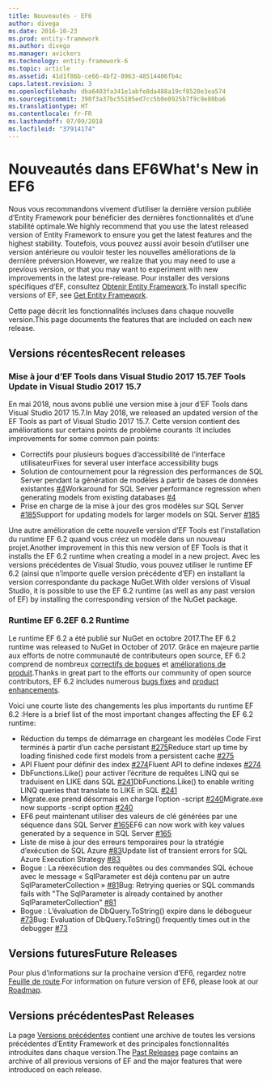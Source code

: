 ```yaml
---
title: Nouveautés - EF6
author: divega
ms.date: 2016-10-23
ms.prod: entity-framework
ms.author: divega
ms.manager: avickers
ms.technology: entity-framework-6
ms.topic: article
ms.assetid: 41d1f86b-ce66-4bf2-8963-48514406fb4c
caps.latest.revision: 3
ms.openlocfilehash: dba6403fa341e1abfe8da488a19cf8520e3ea574
ms.sourcegitcommit: 390f3a37bc55105ed7cc5b0e0925b7f9c9e80ba6
ms.translationtype: HT
ms.contentlocale: fr-FR
ms.lasthandoff: 07/09/2018
ms.locfileid: "37914174"
---
```

# <a name="whats-new-in-ef6"></a><span data-ttu-id="79d58-102">Nouveautés dans EF6</span><span class="sxs-lookup"><span data-stu-id="79d58-102">What's New in EF6</span></span>

<span data-ttu-id="79d58-103">Nous vous recommandons vivement d’utiliser la dernière version publiée d’Entity Framework pour bénéficier des dernières fonctionnalités et d’une stabilité optimale.</span><span class="sxs-lookup"><span data-stu-id="79d58-103">We highly recommend that you use the latest released version of Entity Framework to ensure you get the latest features and the highest stability.</span></span>
<span data-ttu-id="79d58-104">Toutefois, vous pouvez aussi avoir besoin d’utiliser une version antérieure ou vouloir tester les nouvelles améliorations de la dernière préversion.</span><span class="sxs-lookup"><span data-stu-id="79d58-104">However, we realize that you may need to use a previous version, or that you may want to experiment with new improvements in the latest pre-release.</span></span>
<span data-ttu-id="79d58-105">Pour installer des versions spécifiques d’EF, consultez [Obtenir Entity Framework](~/ef6/fundamentals/install.md).</span><span class="sxs-lookup"><span data-stu-id="79d58-105">To install specific versions of EF, see [Get Entity Framework](~/ef6/fundamentals/install.md).</span></span>

<span data-ttu-id="79d58-106">Cette page décrit les fonctionnalités incluses dans chaque nouvelle version.</span><span class="sxs-lookup"><span data-stu-id="79d58-106">This page documents the features that are included on each new release.</span></span>

## <a name="recent-releases"></a><span data-ttu-id="79d58-107">Versions récentes</span><span class="sxs-lookup"><span data-stu-id="79d58-107">Recent releases</span></span>

### <a name="ef-tools-update-in-visual-studio-2017-157"></a><span data-ttu-id="79d58-108">Mise à jour d’EF Tools dans Visual Studio 2017 15.7</span><span class="sxs-lookup"><span data-stu-id="79d58-108">EF Tools Update in Visual Studio 2017 15.7</span></span>

<span data-ttu-id="79d58-109">En mai 2018, nous avons publié une version mise à jour d’EF Tools dans Visual Studio 2017 15.7.</span><span class="sxs-lookup"><span data-stu-id="79d58-109">In May 2018, we released an updated version of the EF Tools as part of Visual Studio 2017 15.7.</span></span>
<span data-ttu-id="79d58-110">Cette version contient des améliorations sur certains points de problème courants :</span><span class="sxs-lookup"><span data-stu-id="79d58-110">It includes improvements for some common pain points:</span></span>

- <span data-ttu-id="79d58-111">Correctifs pour plusieurs bogues d’accessibilité de l’interface utilisateur</span><span class="sxs-lookup"><span data-stu-id="79d58-111">Fixes for several user interface accessibility bugs</span></span>
- <span data-ttu-id="79d58-112">Solution de contournement pour la régression des performances de SQL Server pendant la génération de modèles à partir de bases de données existantes [#4](https://github.com/aspnet/entityframework6/issues/4)</span><span class="sxs-lookup"><span data-stu-id="79d58-112">Workaround for SQL Server performance regression when generating models from existing databases [#4](https://github.com/aspnet/entityframework6/issues/4)</span></span>
- <span data-ttu-id="79d58-113">Prise en charge de la mise à jour des gros modèles sur SQL Server [#185](https://github.com/aspnet/EntityFramework6/issues/185)</span><span class="sxs-lookup"><span data-stu-id="79d58-113">Support for updating models for larger models on SQL Server [#185](https://github.com/aspnet/EntityFramework6/issues/185)</span></span>

<span data-ttu-id="79d58-114">Une autre amélioration de cette nouvelle version d’EF Tools est l’installation du runtime EF 6.2 quand vous créez un modèle dans un nouveau projet.</span><span class="sxs-lookup"><span data-stu-id="79d58-114">Another improvement in this this new version of EF Tools is that it installs the EF 6.2 runtime when creating a model in a new project.</span></span> <span data-ttu-id="79d58-115">Avec les versions précédentes de Visual Studio, vous pouvez utiliser le runtime EF 6.2 (ainsi que n’importe quelle version précédente d’EF) en installant la version correspondante du package NuGet.</span><span class="sxs-lookup"><span data-stu-id="79d58-115">With older versions of Visual Studio, it is possible to use the EF 6.2 runtime (as well as any past version of EF) by installing the corresponding version of the NuGet package.</span></span>

### <a name="ef-62-runtime"></a><span data-ttu-id="79d58-116">Runtime EF 6.2</span><span class="sxs-lookup"><span data-stu-id="79d58-116">EF 6.2 Runtime</span></span>

<span data-ttu-id="79d58-117">Le runtime EF 6.2 a été publié sur NuGet en octobre 2017.</span><span class="sxs-lookup"><span data-stu-id="79d58-117">The EF 6.2 runtime was released to NuGet in October of 2017.</span></span>
<span data-ttu-id="79d58-118">Grâce en majeure partie aux efforts de notre communauté de contributeurs open source, EF 6.2 comprend de nombreux [correctifs de bogues](https://github.com/aspnet/entityframework6/issues?utf8=%E2%9C%93&q=is%3Aissue%20milestone%3A6.2.0%20is%3Aclosed%20label%3Aclosed-fixed%20-label%3Aarea-tools%20label%3Atype-bug) et [améliorations de produit](https://github.com/aspnet/entityframework6/issues?utf8=%E2%9C%93&q=is%3Aissue%20milestone%3A6.2.0%20is%3Aclosed%20label%3Aclosed-fixed%20-label%3Aarea-tools%20label%3Atype-enhancement%20).</span><span class="sxs-lookup"><span data-stu-id="79d58-118">Thanks in great part to the efforts our community of open source contributors, EF 6.2 includes numerous [bugs fixes](https://github.com/aspnet/entityframework6/issues?utf8=%E2%9C%93&q=is%3Aissue%20milestone%3A6.2.0%20is%3Aclosed%20label%3Aclosed-fixed%20-label%3Aarea-tools%20label%3Atype-bug) and [product enhancements](https://github.com/aspnet/entityframework6/issues?utf8=%E2%9C%93&q=is%3Aissue%20milestone%3A6.2.0%20is%3Aclosed%20label%3Aclosed-fixed%20-label%3Aarea-tools%20label%3Atype-enhancement%20).</span></span>

<span data-ttu-id="79d58-119">Voici une courte liste des changements les plus importants du runtime EF 6.2 :</span><span class="sxs-lookup"><span data-stu-id="79d58-119">Here is a brief list of the most important changes affecting the EF 6.2 runtime:</span></span>

- <span data-ttu-id="79d58-120">Réduction du temps de démarrage en chargeant les modèles Code First terminés à partir d’un cache persistant [#275](https://github.com/aspnet/EntityFramework6/issues/275)</span><span class="sxs-lookup"><span data-stu-id="79d58-120">Reduce start up time by loading finished code first models from a persistent cache [#275](https://github.com/aspnet/EntityFramework6/issues/275)</span></span>
- <span data-ttu-id="79d58-121">API Fluent pour définir des index [#274](https://github.com/aspnet/EntityFramework6/issues/274)</span><span class="sxs-lookup"><span data-stu-id="79d58-121">Fluent API to define indexes [#274](https://github.com/aspnet/EntityFramework6/issues/274)</span></span>
- <span data-ttu-id="79d58-122">DbFunctions.Like() pour activer l’écriture de requêtes LINQ qui se traduisent en LIKE dans SQL [#241](https://github.com/aspnet/EntityFramework6/issues/241)</span><span class="sxs-lookup"><span data-stu-id="79d58-122">DbFunctions.Like() to enable writing LINQ queries that translate to LIKE in SQL [#241](https://github.com/aspnet/EntityFramework6/issues/241)</span></span>
- <span data-ttu-id="79d58-123">Migrate.exe prend désormais en charge l’option -script [#240](https://github.com/aspnet/EntityFramework6/issues/240)</span><span class="sxs-lookup"><span data-stu-id="79d58-123">Migrate.exe now supports -script option [#240](https://github.com/aspnet/EntityFramework6/issues/240)</span></span>
- <span data-ttu-id="79d58-124">EF6 peut maintenant utiliser des valeurs de clé générées par une séquence dans SQL Server [#165](https://github.com/aspnet/EntityFramework6/issues/165)</span><span class="sxs-lookup"><span data-stu-id="79d58-124">EF6 can now work with key values generated by a sequence in SQL Server [#165](https://github.com/aspnet/EntityFramework6/issues/165)</span></span>
- <span data-ttu-id="79d58-125">Liste de mise à jour des erreurs temporaires pour la stratégie d’exécution de SQL Azure [#83](https://github.com/aspnet/EntityFramework6/issues/83)</span><span class="sxs-lookup"><span data-stu-id="79d58-125">Update list of transient errors for SQL Azure Execution Strategy [#83](https://github.com/aspnet/EntityFramework6/issues/83)</span></span>
- <span data-ttu-id="79d58-126">Bogue : La réexécution des requêtes ou des commandes SQL échoue avec le message « SqlParameter est déjà contenu par un autre SqlParameterCollection » [#81](https://github.com/aspnet/EntityFramework6/issues/81)</span><span class="sxs-lookup"><span data-stu-id="79d58-126">Bug: Retrying queries or SQL commands fails with "The SqlParameter is already contained by another SqlParameterCollection" [#81](https://github.com/aspnet/EntityFramework6/issues/81)</span></span>
- <span data-ttu-id="79d58-127">Bogue : L’évaluation de DbQuery.ToString() expire dans le débogueur [#73](https://github.com/aspnet/EntityFramework6/issues/73)</span><span class="sxs-lookup"><span data-stu-id="79d58-127">Bug: Evaluation of DbQuery.ToString() frequently times out in the debugger [#73](https://github.com/aspnet/EntityFramework6/issues/73)</span></span>

## <a name="future-releases"></a><span data-ttu-id="79d58-128">Versions futures</span><span class="sxs-lookup"><span data-stu-id="79d58-128">Future Releases</span></span>

<span data-ttu-id="79d58-129">Pour plus d’informations sur la prochaine version d’EF6, regardez notre [Feuille de route](roadmap.md).</span><span class="sxs-lookup"><span data-stu-id="79d58-129">For information on future version of EF6, please look at our [Roadmap](roadmap.md).</span></span>

## <a name="past-releases"></a><span data-ttu-id="79d58-130">Versions précédentes</span><span class="sxs-lookup"><span data-stu-id="79d58-130">Past Releases</span></span>

<span data-ttu-id="79d58-131">La page [Versions précédentes](past-releases.md) contient une archive de toutes les versions précédentes d’Entity Framework et des principales fonctionnalités introduites dans chaque version.</span><span class="sxs-lookup"><span data-stu-id="79d58-131">The [Past Releases](past-releases.md) page contains an archive of all previous versions of EF and the major features that were introduced on each release.</span></span>
